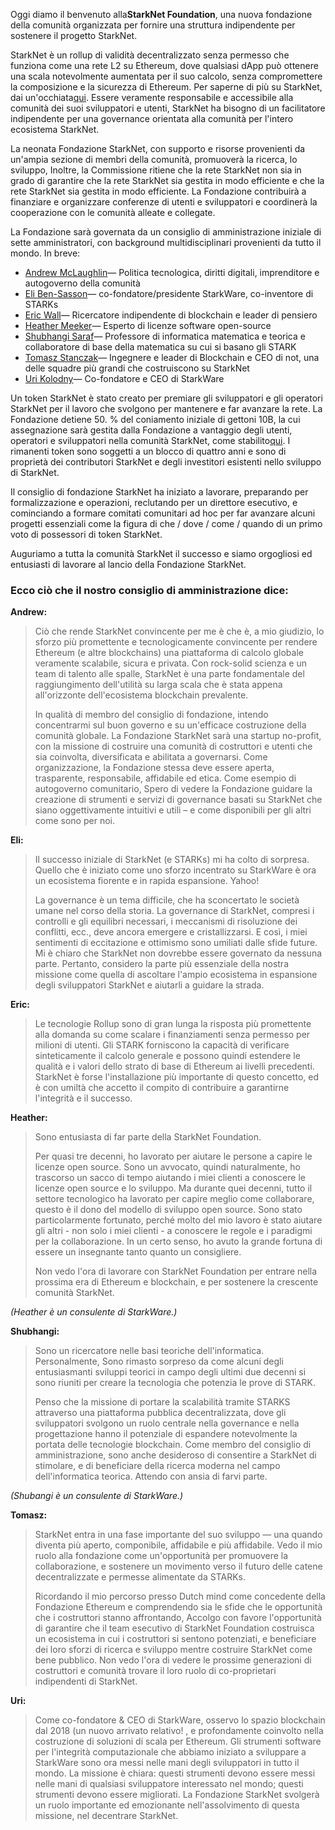 Oggi diamo il benvenuto alla**StarkNet Foundation**, una nuova fondazione della comunità organizzata per fornire una struttura indipendente per sostenere il progetto StarkNet.

StarkNet è un rollup di validità decentralizzato senza permesso che funziona come una rete L2 su Ethereum, dove qualsiasi dApp può ottenere una scala notevolmente aumentata per il suo calcolo, senza compromettere la composizione e la sicurezza di Ethereum. Per saperne di più su StarkNet, dai un'occhiata[qui](https://starknet.io/). Essere veramente responsabile e accessibile alla comunità dei suoi sviluppatori e utenti, StarkNet ha bisogno di un facilitatore indipendente per una governance orientata alla comunità per l'intero ecosistema StarkNet.

La neonata Fondazione StarkNet, con supporto e risorse provenienti da un'ampia sezione di membri della comunità, promuoverà la ricerca, lo sviluppo, Inoltre, la Commissione ritiene che la rete StarkNet non sia in grado di garantire che la rete StarkNet sia gestita in modo efficiente e che la rete StarkNet sia gestita in modo efficiente. La Fondazione contribuirà a finanziare e organizzare conferenze di utenti e sviluppatori e coordinerà la cooperazione con le comunità alleate e collegate.

La Fondazione sarà governata da un consiglio di amministrazione iniziale di sette amministratori, con background multidisciplinari provenienti da tutto il mondo. In breve:

* [Andrew McLaughlin](https://andrew.mclaughl.in/about-me)— Politica tecnologica, diritti digitali, imprenditore e autogoverno della comunità
* [Eli Ben-Sasson](https://starkware.co/media-kit/?founder=Eli#founders)— co-fondatore/presidente StarkWare, co-inventore di STARKs
* [Eric Wall](https://en.wikipedia.org/wiki/Eric_Wall_(researcher))— Ricercatore indipendente di blockchain e leader di pensiero
* [Heather Meeker](http://www.heathermeeker.com/)— Esperto di licenze software open-source
* [Shubhangi Saraf](https://www.math.toronto.edu/ssaraf/)— Professore di informatica matematica e teorica e collaboratore di base della matematica su cui si basano gli STARK
* [Tomasz Stanczak](https://www.linkedin.com/in/tomaszkajetanstanczak/?originalSubdomain=uk)— Ingegnere e leader di Blockchain e CEO di not, una delle squadre più grandi che costruiscono su StarkNet
* [Uri Kolodny](https://starkware.co/media-kit/?founder=Uri#founders)— Co-fondatore e CEO di StarkWare

Un token StarkNet è stato creato per premiare gli sviluppatori e gli operatori StarkNet per il lavoro che svolgono per mantenere e far avanzare la rete. La Fondazione detiene 50. % del coniamento iniziale di gettoni 10B, la cui assegnazione sarà gestita dalla Fondazione a vantaggio degli utenti, operatori e sviluppatori nella comunità StarkNet, come stabilito[qui](https://medium.com/starkware/part-3-starknet-token-design-5cc17af066c6). I rimanenti token sono soggetti a un blocco di quattro anni e sono di proprietà dei contributori StarkNet e degli investitori esistenti nello sviluppo di StarkNet.

Il consiglio di fondazione StarkNet ha iniziato a lavorare, preparando per formalizzazione e operazioni, reclutando per un direttore esecutivo, e cominciando a formare comitati comunitari ad hoc per far avanzare alcuni progetti essenziali come la figura di che / dove / come / quando di un primo voto di possessori di token StarkNet.

Auguriamo a tutta la comunità StarkNet il successo e siamo orgogliosi ed entusiasti di lavorare al lancio della Fondazione StarkNet.



### Ecco ciò che il nostro consiglio di amministrazione dice:

**Andrew:**

> Ciò che rende StarkNet convincente per me è che è, a mio giudizio, lo sforzo più promettente e tecnologicamente convincente per rendere Ethereum (e altre blockchains) una piattaforma di calcolo globale veramente scalabile, sicura e privata. Con rock-solid scienza e un team di talento alle spalle, StarkNet è una parte fondamentale del raggiungimento dell'utilità su larga scala che è stata appena all'orizzonte dell'ecosistema blockchain prevalente.
> 
> In qualità di membro del consiglio di fondazione, intendo concentrarmi sul buon governo e su un'efficace costruzione della comunità globale. La Fondazione StarkNet sarà una startup no-profit, con la missione di costruire una comunità di costruttori e utenti che sia coinvolta, diversificata e abilitata a governarsi. Come organizzazione, la Fondazione stessa deve essere aperta, trasparente, responsabile, affidabile ed etica. Come esempio di autogoverno comunitario, Spero di vedere la Fondazione guidare la creazione di strumenti e servizi di governance basati su StarkNet che siano oggettivamente intuitivi e utili – e come disponibili per gli altri come sono per noi.

**Eli:**

> Il successo iniziale di StarkNet (e STARKs) mi ha colto di sorpresa. Quello che è iniziato come uno sforzo incentrato su StarkWare è ora un ecosistema fiorente e in rapida espansione. Yahoo!
> 
> La governance è un tema difficile, che ha sconcertato le società umane nel corso della storia. La governance di StarkNet, compresi i controlli e gli equilibri necessari, i meccanismi di risoluzione dei conflitti, ecc., deve ancora emergere e cristallizzarsi. E così, i miei sentimenti di eccitazione e ottimismo sono umiliati dalle sfide future. Mi è chiaro che StarkNet non dovrebbe essere governato da nessuna parte. Pertanto, considero la parte più essenziale della nostra missione come quella di ascoltare l'ampio ecosistema in espansione degli sviluppatori StarkNet e aiutarli a guidare la strada.

**Eric:**

> Le tecnologie Rollup sono di gran lunga la risposta più promettente alla domanda su come scalare i finanziamenti senza permesso per milioni di utenti. Gli STARK forniscono la capacità di verificare sinteticamente il calcolo generale e possono quindi estendere le qualità e i valori dello strato di base di Ethereum ai livelli precedenti. StarkNet è forse l'installazione più importante di questo concetto, ed è con umiltà che accetto il compito di contribuire a garantirne l'integrità e il successo.

**Heather:**

> Sono entusiasta di far parte della StarkNet Foundation.
> 
> Per quasi tre decenni, ho lavorato per aiutare le persone a capire le licenze open source. Sono un avvocato, quindi naturalmente, ho trascorso un sacco di tempo aiutando i miei clienti a conoscere le licenze open source e lo sviluppo. Ma durante quei decenni, tutto il settore tecnologico ha lavorato per capire meglio come collaborare, questo è il dono del modello di sviluppo open source. Sono stato particolarmente fortunato, perché molto del mio lavoro è stato aiutare gli altri - non solo i miei clienti - a conoscere le regole e i paradigmi per la collaborazione. In un certo senso, ho avuto la grande fortuna di essere un insegnante tanto quanto un consigliere.
> 
> Non vedo l'ora di lavorare con StarkNet Foundation per entrare nella prossima era di Ethereum e blockchain, e per sostenere la crescente comunità StarkNet.

*(Heather è un consulente di StarkWare.)*

**Shubhangi:**

> Sono un ricercatore nelle basi teoriche dell'informatica. Personalmente, Sono rimasto sorpreso da come alcuni degli entusiasmanti sviluppi teorici in campo degli ultimi due decenni si sono riuniti per creare la tecnologia che potenzia le prove di STARK.
> 
> Penso che la missione di portare la scalabilità tramite STARKS attraverso una piattaforma pubblica decentralizzata, dove gli sviluppatori svolgono un ruolo centrale nella governance e nella progettazione hanno il potenziale di espandere notevolmente la portata delle tecnologie blockchain. Come membro del consiglio di amministrazione, sono anche desideroso di consentire a StarkNet di stimolare, e di beneficiare della ricerca moderna nel campo dell'informatica teorica. Attendo con ansia di farvi parte.

*(Shubangi è un consulente di StarkWare.)*

**Tomasz:**

> StarkNet entra in una fase importante del suo sviluppo — una quando diventa più aperto, componibile, affidabile e più affidabile. Vedo il mio ruolo alla fondazione come un'opportunità per promuovere la collaborazione, e sostenere un movimento verso il futuro delle catene decentralizzate e permesse alimentate da STARKs.
> 
> Ricordando il mio percorso presso Dutch mind come concedente della Fondazione Ethereum e comprendendo sia le sfide che le opportunità che i costruttori stanno affrontando, Accolgo con favore l'opportunità di garantire che il team esecutivo di StarkNet Foundation costruisca un ecosistema in cui i costruttori si sentono potenziati, e beneficiare dei loro sforzi di ricerca e sviluppo mentre costruire StarkNet come bene pubblico. Non vedo l'ora di vedere le prossime generazioni di costruttori e comunità trovare il loro ruolo di co-proprietari indipendenti di StarkNet.

**Uri:**

> Come co-fondatore & CEO di StarkWare, osservo lo spazio blockchain dal 2018 (un nuovo arrivato relativo! , e profondamente coinvolto nella costruzione di soluzioni di scala per Ethereum. Gli strumenti software per l'integrità computazionale che abbiamo iniziato a sviluppare a StarkWare sono ora messi nelle mani degli sviluppatori in tutto il mondo. La missione è chiara: questi strumenti devono essere messi nelle mani di qualsiasi sviluppatore interessato nel mondo; questi strumenti devono essere migliorati. La Fondazione StarkNet svolgerà un ruolo importante ed emozionante nell'assolvimento di questa missione, nel decentrare StarkNet.